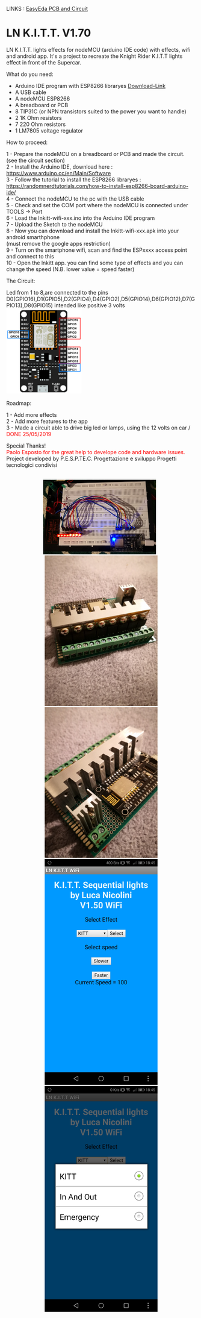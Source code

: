 LINKS : <a href="https://easyeda.com/lukaniko/ln-kitt-master-p-e-s-p-te-c">EasyEda PCB and Circuit</a>
<br>
# LN K.I.T.T. V1.70 <br>
LN K.I.T.T. lights effects for nodeMCU (arduino IDE code) with effects, wifi and android app.
It's a project to recreate the Knight Rider K.I.T.T lights effect in front of the Supercar.

What do you need:<br>

- Arduino IDE program with ESP8266 libraryes   <a href="https://www.arduino.cc/en/Main/Software">Download-Link</a><br>
- A USB cable<br>
- A nodeMCU ESP8266<br>
- A breadboard or PCB<br>
- 8 TIP31C (or NPN transistors suited to the power you want to handle)<br>
- 2 1K Ohm resistors<br>
- 7 220 Ohm resistors<br>
- 1 LM7805 voltage regulator<br>

How to proceed:<br>

1 - Prepare the nodeMCU on a breadboard or PCB and made the circuit. (see the circuit section)<br>
2 - Install the Arduino IDE, download here : https://www.arduino.cc/en/Main/Software <br>
3 - Follow the tutorial to install the ESP8266 libraryes : https://randomnerdtutorials.com/how-to-install-esp8266-board-arduino-ide/<br>
4 - Connect the nodeMCU to the pc with the USB cable <br>
5 - Check and set the COM port where the nodeMCU is connected under TOOLS -> Port <br>
6 - Load the lnkitt-wifi-xxx.ino into the Arduino IDE program <br>
7 - Upload the Sketch to the nodeMCU <br>
8 - Now you can download and install the lnkitt-wifi-xxx.apk into your android smarthphone<br> (must remove the google apps restriction)<br>
9 - Turn on the smartphone wifi, scan and find the ESPxxxx access point and connect to this<br>
10 - Open the lnkitt app. you can find some type of effects and you can change the speed (N.B. lower value = speed faster)<br>

The Circuit:<br>

Led from 1 to 8,are connected to the pins D0(GPIO16),D1(GPIO5),D2(GPIO4),D4(GPIO2),D5(GPIO14),D6(GPIO12),D7(GPIO13),D8(GPIO15) intended like positive 3 volts <br>
<img src="https://github.com/lukaniko/lnkitt/blob/master/nodemcu8266.png" width="200" alt=""><br>

Roadmap:

1 - Add more effects <br>
2 - Add more features to the app <br>
3 - Made a circuit able to drive big led or lamps, using the 12 volts on car /  <font color="red">DONE 25/05/2019</font><br>

Special Thanks! <br>
<font color="red">Paolo Esposto for the great help to develope code and hardware issues.</font><br>
Project developed by P.E.S.P.TE.C. Progettazione e sviluppo Progetti tecnologici condivisi<br><br>
<p align="center">
  <img src="https://github.com/lukaniko/lnkitt/blob/master/breadboard-1.jpg" width="300" alt="">
  <img src="https://github.com/lukaniko/lnkitt/blob/master/step1.jpg" width="300" alt="">
  <img src="https://github.com/lukaniko/lnkitt/blob/master/step2.jpg" width="300" alt=""><br>
  <img src="https://github.com/lukaniko/lnkitt/blob/master/step3.jpg" width="300" alt="">
  <img src="https://github.com/lukaniko/lnkitt/blob/master/step4.jpg" width="300" alt="">
  <img src="https://github.com/lukaniko/lnkitt/blob/master/Android-APP-Screenshot-1.jpg" width="300" title="">
  <img src="https://github.com/lukaniko/lnkitt/blob/master/Android-APP-Screenshot-2.jpg" width="300" alt="">
  <br>
</p>
